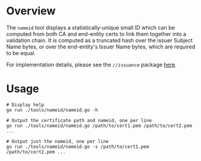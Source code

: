 # Overview

The `nameid` tool displays a statistically-unique small ID which can be computed
from both CA and end-entity certs to link them together into a validation chain.
It is computed as a truncated hash over the issuer Subject Name bytes, or over
the end-entity's Issuer Name bytes, which are required to be equal.

For implementation details, please see the `//issuance` package
[here](https://github.com/letsencrypt/boulder/blob/30c6e592f7f6825c2782b6a7d5da566979445674/issuance/issuer.go#L79-L83).

# Usage

```
# Display help
go run ./tools/nameid/nameid.go -h

# Output the certificate path and nameid, one per line
go run ./tools/nameid/nameid.go /path/to/cert1.pem /path/to/cert2.pem ...

# Output just the nameid, one per line
go run ./tools/nameid/nameid.go -s /path/to/cert1.pem /path/to/cert2.pem ...
```
